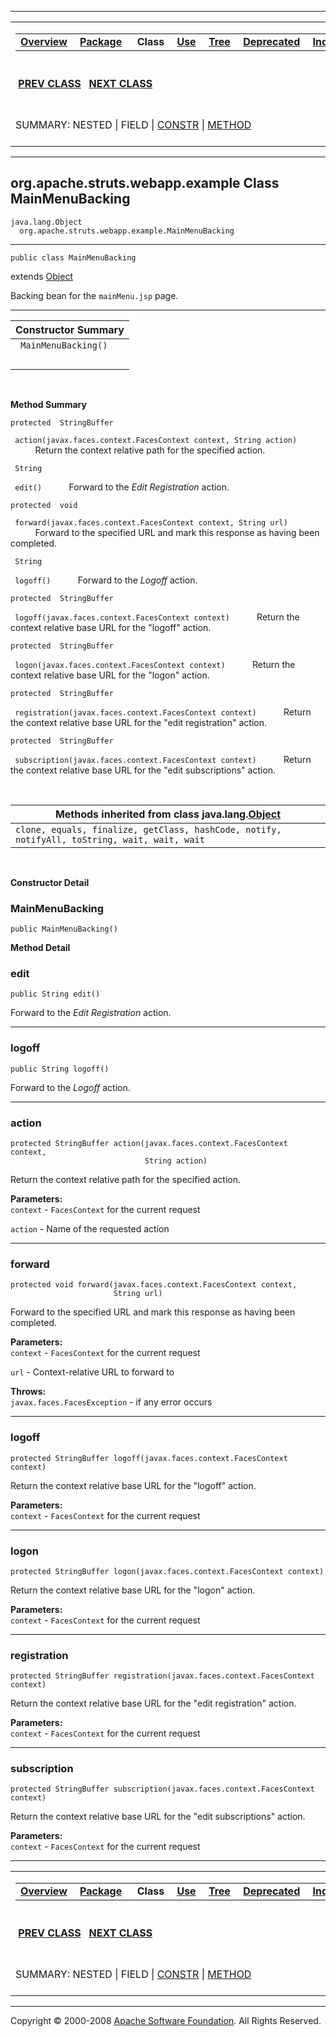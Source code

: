 ------------------------------------------------------------------------

<span id="navbar_top"></span> [](#skip-navbar_top "Skip navigation links")

<table>
<colgroup>
<col width="50%" />
<col width="50%" />
</colgroup>
<tbody>
<tr class="odd">
<td align="left"><span id="navbar_top_firstrow"></span>
<table>
<tbody>
<tr class="odd">
<td align="left"><a href="../../../../../overview-summary.html.md"><strong>Overview</strong></a> </td>
<td align="left"><a href="package-summary.html.md"><strong>Package</strong></a> </td>
<td align="left"> <strong>Class</strong> </td>
<td align="left"><a href="class-use/MainMenuBacking.html.md"><strong>Use</strong></a> </td>
<td align="left"><a href="package-tree.html.md"><strong>Tree</strong></a> </td>
<td align="left"><a href="../../../../../deprecated-list.html.md"><strong>Deprecated</strong></a> </td>
<td align="left"><a href="../../../../../index-all.html.md"><strong>Index</strong></a> </td>
<td align="left"><a href="../../../../../help-doc.html.md"><strong>Help</strong></a> </td>
</tr>
</tbody>
</table></td>
<td align="left"></td>
</tr>
<tr class="even">
<td align="left"> <a href="../../../../../org/apache/struts/webapp/example/LogonForm.html.md" title="class in org.apache.struts.webapp.example"><strong>PREV CLASS</strong></a>   <a href="../../../../../org/apache/struts/webapp/example/RegistrationBacking.html" title="class in org.apache.struts.webapp.example"><strong>NEXT CLASS</strong></a></td>
<td align="left"><a href="../../../../../index.html.md?org/apache/struts/webapp/example/MainMenuBacking.html"><strong>FRAMES</strong></a>    <a href="MainMenuBacking.html"><strong>NO FRAMES</strong></a>    
<a href="../../../../../allclasses-noframe.html.md"><strong>All Classes</strong></a></td>
</tr>
<tr class="odd">
<td align="left">SUMMARY: NESTED | FIELD | <a href="#constructor_summary">CONSTR</a> | <a href="#method_summary">METHOD</a></td>
<td align="left">DETAIL: FIELD | <a href="#constructor_detail">CONSTR</a> | <a href="#method_detail">METHOD</a></td>
</tr>
</tbody>
</table>

<span id="skip-navbar_top"></span>

------------------------------------------------------------------------

org.apache.struts.webapp.example
 Class MainMenuBacking
--------------------------------

    java.lang.Object
      org.apache.struts.webapp.example.MainMenuBacking

------------------------------------------------------------------------

    public class MainMenuBacking

extends [Object](http://java.sun.com/j2se/1.4.2/docs/api/java/lang/Object.html.md?is-external=true "class or interface in java.lang")

Backing bean for the `mainMenu.jsp` page.

------------------------------------------------------------------------

<span id="constructor_summary"></span>

| **Constructor Summary** |
|-------------------------|
| ` MainMenuBacking()`    
                          |

  <span id="method_summary"></span>

**Method Summary**

`protected  StringBuffer`

` action(javax.faces.context.FacesContext context, String action)`
           Return the context relative path for the specified action.

` String`

` edit()`
           Forward to the *Edit Registration* action.

`protected  void`

` forward(javax.faces.context.FacesContext context, String url)`
           Forward to the specified URL and mark this response as having been completed.

` String`

` logoff()`
           Forward to the *Logoff* action.

`protected  StringBuffer`

` logoff(javax.faces.context.FacesContext context)`
           Return the context relative base URL for the "logoff" action.

`protected  StringBuffer`

` logon(javax.faces.context.FacesContext context)`
           Return the context relative base URL for the "logon" action.

`protected  StringBuffer`

` registration(javax.faces.context.FacesContext context)`
           Return the context relative base URL for the "edit registration" action.

`protected  StringBuffer`

` subscription(javax.faces.context.FacesContext context)`
           Return the context relative base URL for the "edit subscriptions" action.

 <span id="methods_inherited_from_class_java.lang.Object"></span>

| **Methods inherited from class java.lang.[Object](http://java.sun.com/j2se/1.4.2/docs/api/java/lang/Object.html.md?is-external=true "class or interface in java.lang")** |
|-----------------------------------------------------------------------------------------------------------------------------------------------------------------------|
| `clone, equals, finalize, getClass, hashCode, notify, notifyAll, toString, wait, wait, wait`                                                                          |

 

<span id="constructor_detail"></span>

**Constructor Detail**

### MainMenuBacking

    public MainMenuBacking()

<span id="method_detail"></span>

**Method Detail**

### edit

    public String edit()

Forward to the *Edit Registration* action.

------------------------------------------------------------------------

### logoff

    public String logoff()

Forward to the *Logoff* action.

------------------------------------------------------------------------

### action

    protected StringBuffer action(javax.faces.context.FacesContext context,
                                  String action)

Return the context relative path for the specified action.

**Parameters:**  
`context` - `FacesContext` for the current request

`action` - Name of the requested action

------------------------------------------------------------------------

### forward

    protected void forward(javax.faces.context.FacesContext context,
                           String url)

Forward to the specified URL and mark this response as having been completed.

**Parameters:**  
`context` - `FacesContext` for the current request

`url` - Context-relative URL to forward to

**Throws:**  
`javax.faces.FacesException` - if any error occurs

------------------------------------------------------------------------

### logoff

    protected StringBuffer logoff(javax.faces.context.FacesContext context)

Return the context relative base URL for the "logoff" action.

**Parameters:**  
`context` - `FacesContext` for the current request

------------------------------------------------------------------------

### logon

    protected StringBuffer logon(javax.faces.context.FacesContext context)

Return the context relative base URL for the "logon" action.

**Parameters:**  
`context` - `FacesContext` for the current request

------------------------------------------------------------------------

### registration

    protected StringBuffer registration(javax.faces.context.FacesContext context)

Return the context relative base URL for the "edit registration" action.

**Parameters:**  
`context` - `FacesContext` for the current request

------------------------------------------------------------------------

### subscription

    protected StringBuffer subscription(javax.faces.context.FacesContext context)

Return the context relative base URL for the "edit subscriptions" action.

**Parameters:**  
`context` - `FacesContext` for the current request

------------------------------------------------------------------------

<span id="navbar_bottom"></span> [](#skip-navbar_bottom "Skip navigation links")

<table>
<colgroup>
<col width="50%" />
<col width="50%" />
</colgroup>
<tbody>
<tr class="odd">
<td align="left"><span id="navbar_bottom_firstrow"></span>
<table>
<tbody>
<tr class="odd">
<td align="left"><a href="../../../../../overview-summary.html.md"><strong>Overview</strong></a> </td>
<td align="left"><a href="package-summary.html.md"><strong>Package</strong></a> </td>
<td align="left"> <strong>Class</strong> </td>
<td align="left"><a href="class-use/MainMenuBacking.html.md"><strong>Use</strong></a> </td>
<td align="left"><a href="package-tree.html.md"><strong>Tree</strong></a> </td>
<td align="left"><a href="../../../../../deprecated-list.html.md"><strong>Deprecated</strong></a> </td>
<td align="left"><a href="../../../../../index-all.html.md"><strong>Index</strong></a> </td>
<td align="left"><a href="../../../../../help-doc.html.md"><strong>Help</strong></a> </td>
</tr>
</tbody>
</table></td>
<td align="left"></td>
</tr>
<tr class="even">
<td align="left"> <a href="../../../../../org/apache/struts/webapp/example/LogonForm.html.md" title="class in org.apache.struts.webapp.example"><strong>PREV CLASS</strong></a>   <a href="../../../../../org/apache/struts/webapp/example/RegistrationBacking.html" title="class in org.apache.struts.webapp.example"><strong>NEXT CLASS</strong></a></td>
<td align="left"><a href="../../../../../index.html.md?org/apache/struts/webapp/example/MainMenuBacking.html"><strong>FRAMES</strong></a>    <a href="MainMenuBacking.html"><strong>NO FRAMES</strong></a>    
<a href="../../../../../allclasses-noframe.html.md"><strong>All Classes</strong></a></td>
</tr>
<tr class="odd">
<td align="left">SUMMARY: NESTED | FIELD | <a href="#constructor_summary">CONSTR</a> | <a href="#method_summary">METHOD</a></td>
<td align="left">DETAIL: FIELD | <a href="#constructor_detail">CONSTR</a> | <a href="#method_detail">METHOD</a></td>
</tr>
</tbody>
</table>

<span id="skip-navbar_bottom"></span>

------------------------------------------------------------------------

Copyright © 2000-2008 [Apache Software Foundation](http://www.apache.org/). All Rights Reserved.
